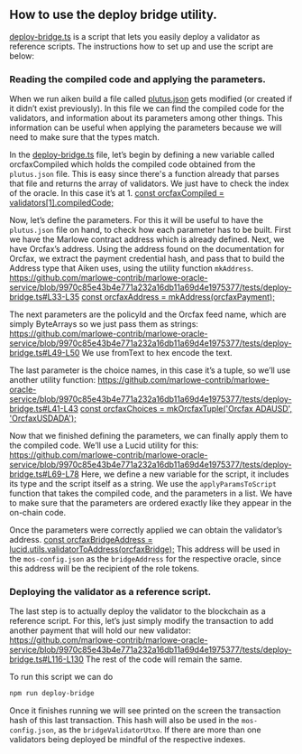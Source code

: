 ## How to use the deploy bridge utility.

[deploy-bridge.ts](../tests/deploy-bridge.ts) is a script that lets you easily deploy a validator as reference scripts. The instructions how to set up and use the script are below: 

### Reading the compiled code and applying the parameters.

When we run aiken build a file called [plutus.json](../on-chain-bridge/plutus.json) gets modified (or created if it didn’t exist previously). In this file we can find the compiled code for the validators, and information about its parameters among other things. This information can be useful when applying the parameters because we will need to make sure that the types match.

In the [deploy-bridge.ts](../tests/deploy-bridge.ts) file, let’s begin by defining a new variable called orcfaxCompiled which holds the compiled code obtained from the `plutus.json` file. This is easy since there's a function already that parses that file and returns the array of validators. We just have to check the index of the oracle. In this case it’s at 1.
[const orcfaxCompiled = validators[1].compiledCode;](https://github.com/marlowe-contrib/marlowe-oracle-service/blob/9970c85e43b4e771a232a16db11a69d4e1975377/tests/deploy-bridge.ts#L25C1-L25C51)

Now, let’s define the parameters. For this it will be useful to have the `plutus.json` file on hand, to check how each parameter has to be built.
First we have the Marlowe contract address which is already defined. Next, we have Orcfax’s address. Using the address found on the documentation for Orcfax, we extract the payment credential hash, and pass that to build the Address type that Aiken uses, using the utility function `mkAddress`.
https://github.com/marlowe-contrib/marlowe-oracle-service/blob/9970c85e43b4e771a232a16db11a69d4e1975377/tests/deploy-bridge.ts#L33-L35
[const orcfaxAddress = mkAddress(orcfaxPayment);](https://github.com/marlowe-contrib/marlowe-oracle-service/blob/9970c85e43b4e771a232a16db11a69d4e1975377/tests/deploy-bridge.ts#L47)

The next parameters are the policyId and the Orcfax feed name, which are simply ByteArrays so we just pass them as strings:
https://github.com/marlowe-contrib/marlowe-oracle-service/blob/9970c85e43b4e771a232a16db11a69d4e1975377/tests/deploy-bridge.ts#L49-L50
We use fromText to hex encode the text.

The last parameter is the choice names, in this case it’s a tuple, so we’ll use another utility function:
https://github.com/marlowe-contrib/marlowe-oracle-service/blob/9970c85e43b4e771a232a16db11a69d4e1975377/tests/deploy-bridge.ts#L41-L43
[const orcfaxChoices = mkOrcfaxTuple('Orcfax ADAUSD', 'OrcfaxUSDADA');](https://github.com/marlowe-contrib/marlowe-oracle-service/blob/9970c85e43b4e771a232a16db11a69d4e1975377/tests/deploy-bridge.ts#L51)

Now that we finished defining the parameters, we can finally apply them to the compiled code. We’ll use a Lucid utility for this:
https://github.com/marlowe-contrib/marlowe-oracle-service/blob/9970c85e43b4e771a232a16db11a69d4e1975377/tests/deploy-bridge.ts#L69-L78
Here, we define a new variable for the script, it includes its type and the script itself as a string. We use the `applyParamsToScript` function that takes the compiled code, and the parameters in a list. We have to make sure that the parameters are ordered exactly like they appear in the on-chain code.

Once the parameters were correctly applied we can obtain the validator’s address.
[const orcfaxBridgeAddress = lucid.utils.validatorToAddress(orcfaxBridge);](https://github.com/marlowe-contrib/marlowe-oracle-service/blob/9970c85e43b4e771a232a16db11a69d4e1975377/tests/deploy-bridge.ts#L85C1-L85C74)
This address will be used in the `mos-config.json` as the `bridgeAddress` for the respective oracle, since this address will be the recipient of the role tokens.

### Deploying the validator as a reference script.

The last step is to actually deploy the validator to the blockchain as a reference script. For this, let’s just simply modify the transaction to add another payment that will hold our new validator:
https://github.com/marlowe-contrib/marlowe-oracle-service/blob/9970c85e43b4e771a232a16db11a69d4e1975377/tests/deploy-bridge.ts#L116-L130
The rest of the code will remain the same.

To run this script we can do

```bash
npm run deploy-bridge
```

Once it finishes running we will see printed on the screen the transaction hash of this last transaction. This hash will also be used in the `mos-config.json`, as the `bridgeValidatorUtxo`. If there are more than one validators being deployed be mindful of the respective indexes.
